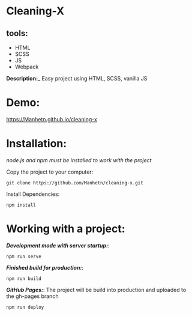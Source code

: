 # Cleaning-X

## tools:
- HTML
- SCSS
- JS
- Webpack

**Description:_** Easy project using HTML, SCSS, vanilla JS

# Demo:

https://Manhetn.github.io/cleaning-x

# Installation:
_node.js and npm must be installed to work with the project_

Copy the project to your computer:

```
git clone https://github.com/Manhetn/cleaning-x.git
```

Install Dependencies:

```
npm install
```

# Working with a project:

**_Development mode with server startup:_**:

```
npm run serve
```

**_Finished build for production:_**: 

```
npm run build
```

**_GitHub Pages:_**:  The project will be build into production and uploaded to the gh-pages branch

```
npm run deploy
```
